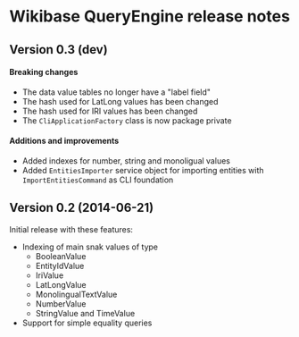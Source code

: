 # Wikibase QueryEngine release notes

## Version 0.3 (dev)

#### Breaking changes

* The data value tables no longer have a "label field"
* The hash used for LatLong values has been changed
* The hash used for IRI values has been changed
* The `CliApplicationFactory` class is now package private

#### Additions and improvements

* Added indexes for number, string and monoligual values
* Added `EntitiesImporter` service object for importing entities with `ImportEntitiesCommand` as CLI foundation

## Version 0.2 (2014-06-21)

Initial release with these features:

* Indexing of main snak values of type
    * BooleanValue
    * EntityIdValue
    * IriValue
    * LatLongValue
    * MonolingualTextValue
    * NumberValue
    * StringValue and TimeValue
* Support for simple equality queries
